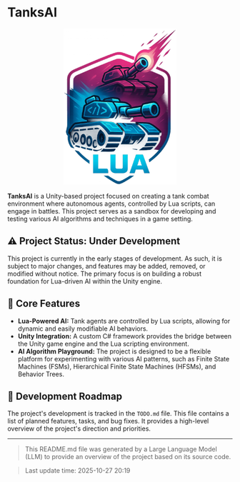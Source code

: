 # TanksAI

<div align="center">
<img alt="Tank" height="350" src="logo.png" />
</div>

**TanksAI** is a Unity-based project focused on creating a tank combat environment where autonomous agents, controlled by Lua scripts, can engage in battles. This project serves as a sandbox for developing and testing various AI algorithms and techniques in a game setting.

## ⚠️ Project Status: Under Development

This project is currently in the early stages of development. As such, it is subject to major changes, and features may be added, removed, or modified without notice. The primary focus is on building a robust foundation for Lua-driven AI within the Unity engine.

## 🚀 Core Features

*   **Lua-Powered AI:** Tank agents are controlled by Lua scripts, allowing for dynamic and easily modifiable AI behaviors.
*   **Unity Integration:** A custom C# framework provides the bridge between the Unity game engine and the Lua scripting environment.
*   **AI Algorithm Playground:** The project is designed to be a flexible platform for experimenting with various AI patterns, such as Finite State Machines (FSMs), Hierarchical Finite State Machines (HFSMs), and Behavior Trees.

## 📝 Development Roadmap

The project's development is tracked in the `TODO.md` file. This file contains a list of planned features, tasks, and bug fixes. It provides a high-level overview of the project's direction and priorities.

---

> This README.md file was generated by a Large Language Model (LLM) to provide an overview of the project based on its source code.

> Last update time: 2025-10-27 20:19
